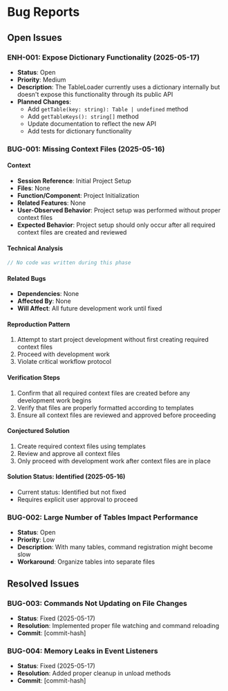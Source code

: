 # Bug Reports

## Open Issues

### ENH-001: Expose Dictionary Functionality (2025-05-17)
- **Status**: Open
- **Priority**: Medium
- **Description**: The TableLoader currently uses a dictionary internally but doesn't expose this functionality through its public API
- **Planned Changes**:
  - Add `getTable(key: string): Table | undefined` method
  - Add `getTableKeys(): string[]` method
  - Update documentation to reflect the new API
  - Add tests for dictionary functionality

### BUG-001: Missing Context Files (2025-05-16)

#### Context
- **Session Reference**: Initial Project Setup
- **Files**: None
- **Function/Component**: Project Initialization
- **Related Features**: None
- **User-Observed Behavior**: Project setup was performed without proper context files
- **Expected Behavior**: Project setup should only occur after all required context files are created and reviewed

#### Technical Analysis
```typescript
// No code was written during this phase
```

#### Related Bugs
- **Dependencies**: None
- **Affected By**: None
- **Will Affect**: All future development work until fixed

#### Reproduction Pattern
1. Attempt to start project development without first creating required context files
2. Proceed with development work
3. Violate critical workflow protocol

#### Verification Steps
1. Confirm that all required context files are created before any development work begins
2. Verify that files are properly formatted according to templates
3. Ensure all context files are reviewed and approved before proceeding

#### Conjectured Solution
1. Create required context files using templates
2. Review and approve all context files
3. Only proceed with development work after context files are in place

#### Solution Status: Identified (2025-05-16)
- Current status: Identified but not fixed
- Requires explicit user approval to proceed

### BUG-002: Large Number of Tables Impact Performance
- **Status**: Open
- **Priority**: Low
- **Description**: With many tables, command registration might become slow
- **Workaround**: Organize tables into separate files

## Resolved Issues

### BUG-003: Commands Not Updating on File Changes
- **Status**: Fixed (2025-05-17)
- **Resolution**: Implemented proper file watching and command reloading
- **Commit**: [commit-hash]

### BUG-004: Memory Leaks in Event Listeners
- **Status**: Fixed (2025-05-17)
- **Resolution**: Added proper cleanup in unload methods
- **Commit**: [commit-hash]